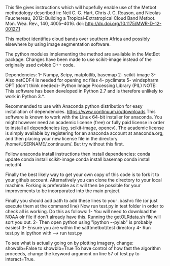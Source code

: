 This file gives instructions which will hopefully enable use of the Metbot
methodology described in:
Neil C. G. Hart, Chris J. C. Reason, and Nicolas Fauchereau, 2012: 
Building a Tropical–Extratropical Cloud Band Metbot.  Mon. Wea. Rev., 140,
4005–4016. doi: http://dx.doi.org/10.1175/MWR-D-12-00127.1

This metbot identifies cloud bands over southern Africa and possibly elsewhere
by using image segmentation software.

The python modules implementing the method are available in the MetBot
package. Changes have been made to use scikit-image instead of the originally
used cvblob C++ code.

Dependencies:
1- Numpy, Scipy, matplotlib, basemap
2- scikit-image
3- Also netCDF4 is needed for opening nc files
4- pyclimate
5- windspharm
OPT (don't think needed)- Python Image Processing Library (PIL)
NOTE: This software has been developed in Python 2.7 and is therefore unlikely
to work in Python 3.\*.

Recommended to use with Anaconda python distribution for easy installation of
dependencies. https://www.continuum.io/downloads
This software is known to work with the Linux 64-bit installer for anaconda.
You might however need an academic license (free) or fully paid 
license in order to install all dependencies (eg. scikit-image, opencv). The
academic license is simply available by registering for an anaconda account
at anaconda.org, and then placing your new license file in the directory 
/home/USERNAME/.continuum/. But try without this first.


Follow anaconda install instructions then install dependencies:
conda update
conda install scikit-image
conda install basemap
conda install netcdf4

Finally the best likely way to get your own copy of this code is to fork it to your github account. Alternatively you can clone the directory to your local machine. Forking is preferable as it will then be possible for your improvements to be incorporated into the main project.

Finally you should add path to  add these lines to your .bashrc file (or just execute them at the command line)
Now run test.py in test folder in order to check all is working. Do this as follows:
1- You will need to download the NOAA olr file if don't already have this. Running the getOLRdata.sh file will sort you out.
2- Then open python using "ipython --pylab" is probably easiest
3- Ensure you are within the satttmetbot/test directory
4- Run test.py in ipython with 
          --> run test.py

To see what is actually going on by plotting imagery, change:
showblb=False to showblb=True
To have control of how fast the algorithm proceeds, change the keyword argument
on line 57 of test.py to interact=True.
